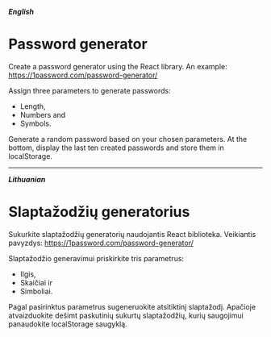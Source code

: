 **_English_**

# Password generator

Create a password generator using the React library.
An example: https://1password.com/password-generator/

Assign three parameters to generate passwords:

- Length,
- Numbers and
- Symbols.

Generate a random password based on your chosen parameters.
At the bottom, display the last ten created passwords and store them in localStorage.

---

**_Lithuanian_**

# Slaptažodžių generatorius

Sukurkite slaptažodžių generatorių naudojantis React biblioteka.
Veikiantis pavyzdys: https://1password.com/password-generator/

Slaptažodžio generavimui priskirkite tris parametrus:

- Ilgis,
- Skaičiai ir
- Simboliai.

Pagal pasirinktus parametrus sugeneruokite atsitiktinį slaptažodį.
Apačioje atvaizduokite dešimt paskutinių sukurtų slaptažodžių, kurių saugojimui panaudokite localStorage saugyklą.
